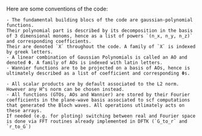Here are some conventions of the code:

    - The fundamental building blocs of the code are gaussian-polynomial functions.
    Their polynomial part is described by its decomposition in the basis of 3 dimensional monoms, hence as a list of powers `(n_x, n_y, n_z)` and corresponding coefficients.
    Their are denoted `Χ` throughout the code. A family of `Χ` is indexed by greek letters.
    - A linear combination of Gaussian Polynomials is called an AO and denoted Φ. A family of AOs is indexed with latin letters.
    - Wannier functions are to be projected on a basis of AOs, hence is ultimately described as a list of coefficient and corresponding Φs.

    - All scalar products are by default associated to the L2 norm. However any H^s norm can be chosen instead.
    - All functions (GTOs, AOs and Wannier) are stored by their Fourier coefficients in the plane-wave basis associated to scf computations that generated the Bloch waves. All operations utlimately acts on these arrays.
    If needed (e.g. for ploting) switching between real and Fourier space is done via FFT routines already implemented in DFTK (`G_to_r` and `r_to_G`)
